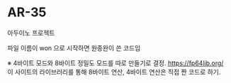 # AR-35
아두이노 프로젝트

파일 이름이 won 으로 시작하면 원종완이 쓴 코드임

※ 4바이트 모드와 8바이트 정밀도 모드를 따로 만들기로 결정.
https://fp64lib.org/ 이 사이트의 라이브러리를 통해 8바이트 연산, 4바이트 연산은 직접 짠 코드로 하기. 
